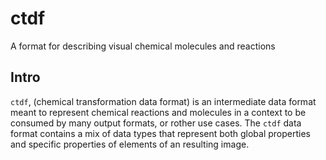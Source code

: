 # ctdf
A format for describing visual chemical molecules and reactions


## Intro

`ctdf`, (chemical transformation data format) is an intermediate data format meant to represent chemical reactions and molecules in a context to be consumed by many output formats, or rother use cases. The `ctdf` data format contains a mix of data types that represent both global properties and specific properties of elements of an resulting image.

